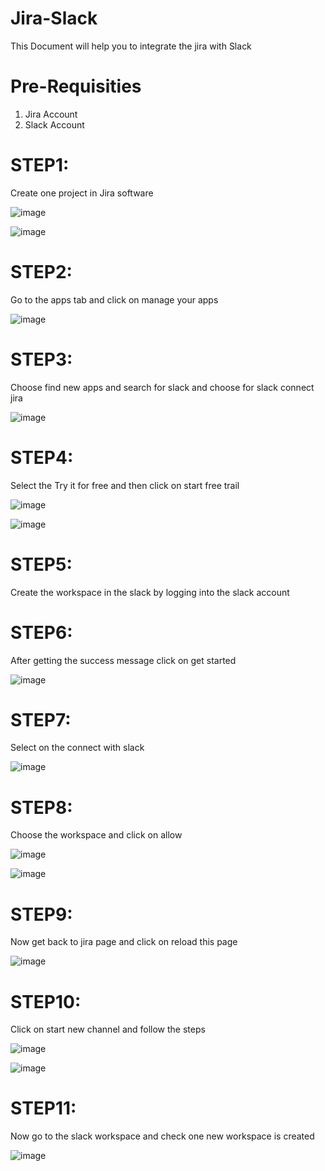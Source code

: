 # Jira-Slack
This Document will help you to integrate the jira with Slack 

# Pre-Requisities
1. Jira Account 
2. Slack Account

# STEP1:

Create one project in Jira software 

![image](https://user-images.githubusercontent.com/103110767/224233884-b2bda5e0-87d0-4165-bd35-052d408083a8.png)


![image](https://user-images.githubusercontent.com/103110767/224234047-d46fc6e5-306d-47b1-b044-281aafe02397.png)

# STEP2:

Go to the apps tab and click on manage your apps

![image](https://user-images.githubusercontent.com/103110767/224234542-539b575e-0f44-451c-a442-038a526406ad.png)

# STEP3:

Choose find new apps and search for slack and choose for slack connect jira

![image](https://user-images.githubusercontent.com/103110767/224240715-d84fade1-5675-4d80-973d-56e7b27f2fd4.png)

# STEP4:

Select the Try it for free and then click on start free trail

![image](https://user-images.githubusercontent.com/103110767/224241125-33160f29-932f-402e-a14b-248eaba4220a.png)


![image](https://user-images.githubusercontent.com/103110767/224241316-28113a67-5050-48ab-87b3-02a224f84f27.png)

# STEP5:

Create the workspace in the slack by logging into the slack account 

# STEP6:

After getting the success message click on get started

![image](https://user-images.githubusercontent.com/103110767/224242183-50c180a7-9094-47d9-9a39-d19be057c671.png)

# STEP7:

Select on the connect with slack

![image](https://user-images.githubusercontent.com/103110767/224242743-1fefa6ee-13fe-4e67-a3d7-3ab6deef4fcd.png)

# STEP8:

Choose the workspace and click on allow

![image](https://user-images.githubusercontent.com/103110767/224245444-43234a49-04c5-44f3-ab4f-9eb6365a9e90.png)

![image](https://user-images.githubusercontent.com/103110767/224245869-2f44d48c-4ebc-491a-a6d9-85e3892f8dd6.png)


# STEP9:

Now get back to jira page and click on reload this page 

![image](https://user-images.githubusercontent.com/103110767/224246014-dc7790f6-5a1e-4094-b78e-8ce84276dfa7.png)


# STEP10:

Click on start new channel and follow the steps

![image](https://user-images.githubusercontent.com/103110767/224246809-1ecaca26-91e4-4a0e-beec-7d16786d76f8.png)


![image](https://user-images.githubusercontent.com/103110767/224246707-47a773a6-b0bd-47e2-b68d-4c275fcd0a6c.png)

# STEP11:

Now go to the slack workspace and check one new workspace is created 

![image](https://user-images.githubusercontent.com/103110767/224247323-2b15090d-1a79-4c80-9e0f-b7013c708131.png)









